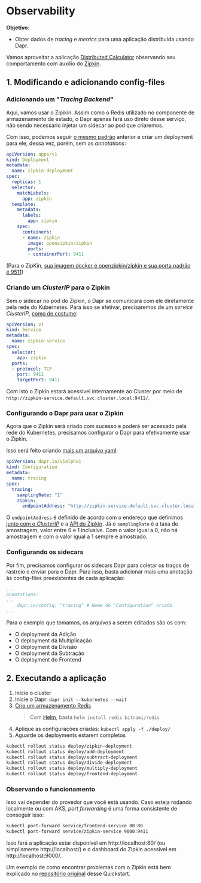 # Observability

**Objetivo**:
- Obter dados de _tracing_ e _metrics_ para uma aplicação distribuída usando Dapr.

Vamos aproveitar a aplicação [Distributed Calculator](../3.%20Distributed%20Calculator/Distributed%20Calculator.md) observando seu comportamento com auxílio do [Zipkin](https://zipkin.io/).

## 1. Modificando e adicionando config-files

### Adicionando um "_Tracing Backend_"

Aqui, vamos usar o Zipikin. Assim como o Redis utilizado no componente de armazenamento de estado, o Dapr apenas fará uso direto desse serviço, não sendo necessário injetar um sidecar ao pod que criaremos.

Com isso, podemos seguir [o mesmo padrão](../2.%20Hello%20Kubernetes/Hello%20Kubernetes.md#Para%20o%20nodeapp) anterior e criar um deployment para ele, dessa vez, porém, sem as _annotations_:

~~~yaml
apiVersion: apps/v1
kind: Deployment
metadata:
  name: zipkin-deployment
spec:
  replicas: 1
  selector:
    matchLabels:
      app: zipkin
  template: 
    metadata:
      labels:
        app: zipkin
    spec:
      containers:
      - name: zipkin
        image: openzipkin/zipkin
        ports:
        - containerPort: 9411
~~~
(Para o ZipKin, [sua imagem docker é openzipkin/zipkin e sua porta padrão é 9511](https://zipkin.io/pages/quickstart.html#docker))

### Criando um _ClusterIP_ para o Zipkin
Sem o sidecar no pod do Zipkin, o Dapr se comunicará com ele diretamente pela rede do Kubernetes. Para isso se efetivar, precisaremos de um _service ClusterIP_, [como de costume](../../Docker%20&%20Kubernetes/Kubernetes/Kubernetes.md#ClusterIP):

~~~yaml
apiVersion: v1
kind: Service
metadata:
  name: zipkin-service
spec:
  selector:
    app: zipkin
  ports:
  - protocol: TCP
    port: 9411
    targetPort: 9411
~~~

Com isto o Zipkin estará acessível internamente ao Cluster por meio de `http://zipkin-service.default.svc.cluster.local:9411/`.

### Configurando o Dapr para usar o Zipkin
Agora que o Zipkin será criado com sucesso e poderá ser acessado pela rede do Kubernetes, precisamos configurar o Dapr para efetivamente usar o Zipkin.

Isso será feito criando [mais um arquivo yaml](https://docs.dapr.io/operations/monitoring/tracing/setup-tracing/#setup):
~~~yaml
apiVersion: dapr.io/v1alpha1
kind: Configuration
metadata:
  name: tracing
spec:
  tracing:
    samplingRate: "1"
    zipkin:
      endpointAddress: "http://zipkin-service.default.svc.cluster.local:9411/api/v2/spans"
~~~

O `endpointAddress` é definido de acordo com o endereço que definimos [junto com o _ClusterIP_](Observability.md#Criando%20um%20_ClusterIP_%20para%20o%20Zipkin) e a [API do Zipkin](https://zipkin.io/zipkin-api/). Já o `samplingRate` é a taxa de amostragem, valor entre 0 e 1 inclusive. Com o valor igual a 0, não há amostragem e com o valor igual a 1 sempre é amostrado.

### Configurando os sidecars

Por fim, precisamos configurar os sidecars Dapr para coletar os traços de rastreio e enviar para o Dapr. Para isso, basta adicionar mais uma anotação às config-files preexistentes de cada aplicação:
~~~yaml
...
annotations:
...
    dapr.io/config: "tracing" # Nome do "Configuration" criado
...
~~~

Para o exemplo que tomamos, os arquivos a serem editados são os com:
- O deployment da Adição
- O deployment da Multiplicação
- O deployment da Divisão
- O deployment da Subtração
- O deployment do Frontend

## 2. Executando a aplicação
1. Inicie o cluster
2. Inicie o Dapr: `dapr init --kubernetes --wait`
3. [Crie um armazenamento Redis](https://docs.dapr.io/getting-started/configure-state-pubsub/#create-a-redis-store)
    > Com [Helm](https://helm.sh/), basta `helm install redis bitnami/redis`
4. Aplique as configurações criadas: `kubectl apply -f ./deploy/`
5. Aguarde os deployments estarem completos
~~~sh
kubectl rollout status deploy/zipkin-deployment
kubectl rollout status deploy/add-deployment
kubectl rollout status deploy/subtract-deployment
kubectl rollout status deploy/divide-deployment
kubectl rollout status deploy/multiply-deployment
kubectl rollout status deploy/frontend-deployment
~~~

### Observando o funcionamento
Isso vai depender do provedor que você está usando. Caso esteja rodando localmente ou com AKS, _port forwarding_ é uma forma consistente de conseguir isso:
~~~sh
kubectl port-forward service/frontend-service 80:80
kubectl port-forward service/zipkin-service 9000:9411
~~~

Isso fará a aplicação estar disponível em http://localhost:80/ (ou simplismente http://localhost/) e o dashboard do Zipkin acessível em http://localhost:9000/.

Um exemplo de como encontrar problemas com o Zipkin está bem explicado no [repositório original](https://github.com/dapr/quickstarts/tree/master/observability#discover-and-troubleshoot-a-performance-issue-using-zipkin) desse Quickstart.